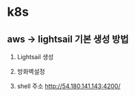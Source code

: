 # k8s

## aws -> lightsail 기본 생성 방법

1. Lightsail 생성

2. 방화벽설정

3. shell 주소
http://54.180.141.143:4200/
